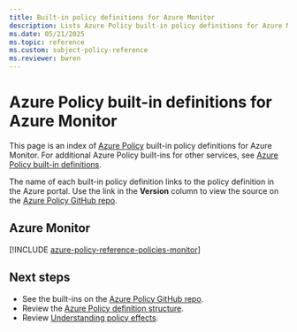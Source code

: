 ```yaml
---
title: Built-in policy definitions for Azure Monitor
description: Lists Azure Policy built-in policy definitions for Azure Monitor. These built-in policy definitions provide common approaches to managing your Azure resources.
ms.date: 05/21/2025
ms.topic: reference
ms.custom: subject-policy-reference
ms.reviewer: bwren
---
```


# Azure Policy built-in definitions for Azure Monitor

This page is an index of [Azure Policy](/azure/governance/policy/overview) built-in policy definitions for Azure Monitor. For additional Azure Policy built-ins for other services, see [Azure Policy built-in definitions](/azure/governance/policy/samples/built-in-policies).

The name of each built-in policy definition links to the policy definition in the Azure portal. Use the link in the **Version** column to view the source on the [Azure Policy GitHub repo](https://github.com/Azure/azure-policy).

## Azure Monitor

[!INCLUDE [azure-policy-reference-policies-monitor](~/azure-docs-pr/includes/policy/reference/bycat/policies-monitoring.md)]

## Next steps

* See the built-ins on the [Azure Policy GitHub repo](https://github.com/Azure/azure-policy).
* Review the [Azure Policy definition structure](/azure/governance/policy/concepts/definition-structure).
* Review [Understanding policy effects](/azure/governance/policy/concepts/effects).
